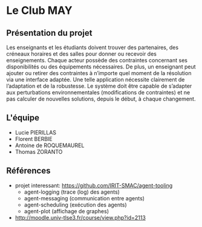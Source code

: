 # Le Club MAY
## Présentation du projet
Les	enseignants	et	les	étudiants	doivent	trouver	des	partenaires,	des	créneaux	horaires	 et	 des	 salles	 pour	 donner	 ou	 recevoir	 des	 enseignements.	 Chaque	 acteur	 possède	 des	contraintes	 concernant	 ses	 disponibilités	 ou	 des	 équipements	 nécessaires.	 De	 plus,	 un	 enseignant	peut	ajouter	ou	retirer	des	contraintes	à	n’importe	quel	moment	de	la	résolution	via	une	interface	adaptée.	Une	telle	application	nécessite	clairement	de	l’adaptation	et	de	la	robustesse.	Le	système	doit	 être	 capable	 de	 s’adapter	 aux	 perturbations	 environnementales	 (modifications	 de	 contraintes) et	ne	pas	calculer	de	nouvelles	solutions,	depuis	le	début,	à	chaque	changement.	

## L'équipe
- Lucie PIERILLAS
- Florent BERBIE
- Antoine de ROQUEMAUREL
- Thomas ZORANTO

## Références
- projet interessant: https://github.com/IRIT-SMAC/agent-tooling 
  - agent-logging (trace (log) des agents)
  - agent-messaging (communication entre agents)
  - agent-scheduling (exécution des agents)
  - agent-plot (affichage de graphes) 
- http://moodle.univ-tlse3.fr/course/view.php?id=2113
